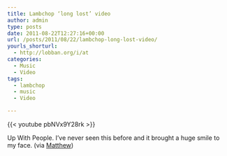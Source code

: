 ```yaml
---
title: Lambchop ‘long lost’ video
author: admin
type: posts
date: 2011-08-22T12:27:16+00:00
url: /posts/2011/08/22/lambchop-long-lost-video/
yourls_shorturl:
  - http://lobban.org/i/at
categories:
  - Music
  - Video
tags:
  - lambchop
  - music
  - Video

---
```

{{< youtube pbNVx9Y28rk >}}

Up With People. I&#8217;ve never seen this before and it brought a huge smile to my face. (via [Matthew][1])

 [1]: http://songbytoad.tumblr.com/post/9247941839